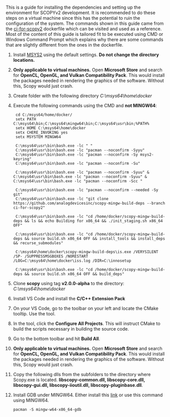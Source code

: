 This is a guide for installing the dependencies and setting up the environment for SCOPYv2 development. It is recommended to do these steps on a virtual machine since this has the potential to ruin the configuration of the system. The commands shown in this guide came from the [ci-for-scopy2](https://github.com/analogdevicesinc/scopy-mingw-build-deps/blob/ci-for-scopy2/docker/Dockerfile) dockerfile which can be visited and used as a reference. Most of the content of this guide is tailored fit to be executed using CMD or Windows Command Prompt which explains why there are some commands that are slightly different from the ones in the dockerfile. 

1. Install [MSYS2](https://www.msys2.org/) using the default settings. **Do not change the directory locations.**

2. **Only applicable to virtual machines.** Open **Microsoft Store** and search for **OpenCL, OpenGL, and Vulkan Compatibility Pack**. This would install the packages needed in rendering the graphics of the software. Without this, Scopy would just crash.

3. Create folder with the following directory *C:\msys64\home\docker*

4. Execute the following commands using the CMD and **not MINGW64**: 

        cd C:/msys64/home/docker/
        setx PATH C:\msys64\bin;C:\msys64\mingw64\bin;C:\msys64\usr\bin;%PATH%
        setx HOME C:\msys64\home\docker
        setx CHERE_INVOKING yes
        setx MSYSTEM MINGW64 

        C:\msys64\usr\bin\bash.exe -lc " "
        C:\msys64\usr\bin\bash.exe -lc "pacman --noconfirm -Syyu"
        C:\msys64\usr\bin\bash.exe -lc "pacman --noconfirm -Sy msys2-keyring"
        C:\msys64\usr\bin\bash.exe -lc "pacman --noconfirm -Su"

        C:\msys64\usr\bin\bash.exe -lc "pacman --noconfirm -Syuu" & C:\msys64\usr\bin\bash.exe -lc "pacman --noconfirm -Syuu" & C:\msys64\usr\bin\bash.exe -lc "pacman --noconfirm -Scc "

        C:\msys64\usr\bin\bash.exe -lc "pacman --noconfirm --needed -Sy git"
        C:\msys64\usr\bin\bash.exe -lc "git clone https://github.com/analogdevicesinc/scopy-mingw-build-deps --branch ci-for-scopy2"

        C:\msys64\usr\bin\bash.exe -lc "cd /home/docker/scopy-mingw-build-deps && ls && echo Building for x86_64 && ./init_staging.sh x86_64 OFF"

        C:\msys64\usr\bin\bash.exe -lc "cd /home/docker/scopy-mingw-build-deps && source build.sh x86_64 OFF && install_tools && install_deps && recurse_submodules"

        C:\msys64\home\docker\scopy-mingw-build-deps\is.exe /VERYSILENT /SP- /SUPPRESSMSGBOXES /NORESTART /LOG=C:\msys64\home\docker\iss.log /DIR=C:\innosetup

        C:\msys64\usr\bin\bash.exe -lc "cd /home/docker/scopy-mingw-build-deps && source build.sh x86_64 OFF && build_deps"

5. Clone **scopy** using tag **v2.0.0-alpha** to the directory: *C:\msys64\home\docker*
6. Install VS Code and install the **C/C++ Extension Pack**
7. On your VS Code, go to the toolbar on your left and locate the CMake tooltip. Use the tool.
8. In the tool, click the **Configure All Projects**. This will instruct CMake to build the scripts necessary in building the source code.
9. Go to the bottom toolbar and hit **Build All**.
10. **Only applicable to virtual machines.** Open **Microsoft Store** and search for **OpenCL, OpenGL, and Vulkan Compatibility Pack**. This would install the packages needed in rendering the graphics of the software. Without this, Scopy would just crash.
11. Copy the following dlls from the subfolders to the directory where Scopy.exe is located. **libscopy-common.dll, libscopy-core.dll, libscopy-gui.dll, libscopy-iioutil.dll, libscopy-pluginbase.dll**.
12. Install GDB under MINGW64. Either install this [link](https://packages.msys2.org/package/mingw-w64-x86_64-gdb) or use this command using MINGW64. 
        
        pacman -S mingw-w64-x86_64-gdb